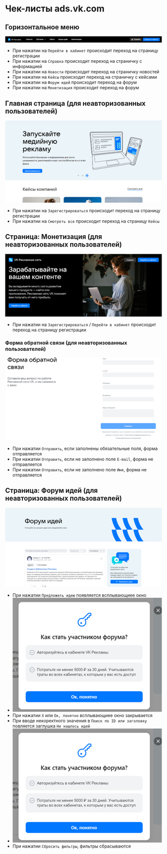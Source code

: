 # Чек-листы ads.vk.com

## Горизонтальное меню

![Горизонтальное меню](src/menu.png)

- При нажатии на `Перейти в кабинет` происходит переход на страницу регистрации
- При нажатии на  `Справка` происходит переход на страничку c информацией
- При нажатии на  `Новости` происходит переход на страничку новостей
- При нажатии на  `Кейсы` происходит переход на страничку с кейсами
- При нажатии на  `Форум идей` происходит переход на форум
- При нажатии на  `Монетизация` происходит переход на форум

## Главная страница (для неавторизованных пользователей)

![Главная страница](src/landing.png)

- При нажатии на `Зарегистрироваться` происходит переход на страницу регистрации
- При нажатии на `Смотреть все` происходит переход на страницу `Кейсы`

## Страница: Монетизация (для неавторизованных пользователей)

![Страница: Монетизация](src/money.png)

- При нажатии на `Зарегистрироваться` / `Перейти в кабинет` происходит переход на страницу регистрации

### Форма обратной связи (для неавторизованных пользователей)

![Форма обратной связи](src/feedback.png)

- При нажатии `Отправить`, если заполнены обязательные поля, форма отправляется
- При нажатии `Отправить`, если не заполнено поле `E-mail`, форма не отправляется
- При нажатии `Отправить`, если не заполнено поле `Имя`, форма не отправляется

## Страница: Форум идей (для неавторизованных пользователей)

![Страница: Форум идей](src/forum-idea.png)

- При нажатии `Предложить идею` появляется всплывающиее окно
- ![Всплывающиее окно](src/popup.png)
- При нажатии `X` или `Ок, понятно` всплывающиее окно закрывается
- При вводе некоректного значения в `Поиск по ID или заголовку` повляется заглушка `Не нашлось идей`
- ![Не нашлось идей](src/popup.png)
- При нажатии `Сбросить фильтры`, фильтры сбрасываются